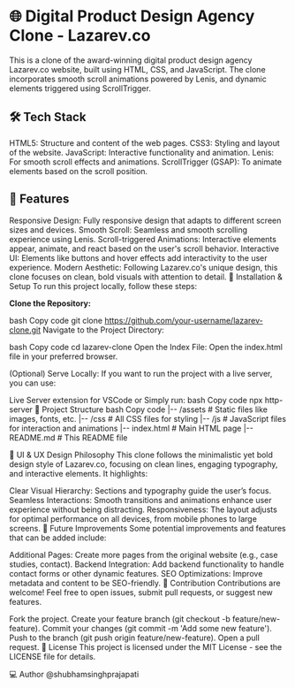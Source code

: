 <h1>🌐 Digital Product Design Agency Clone - Lazarev.co</h1>
This is a clone of the award-winning digital product design agency Lazarev.co website, built using HTML, CSS, and JavaScript. The clone incorporates smooth scroll animations powered by Lenis, and dynamic elements triggered using ScrollTrigger.

<h2>🛠️ Tech Stack</h2>
HTML5: Structure and content of the web pages.
CSS3: Styling and layout of the website.
JavaScript: Interactive functionality and animation.
Lenis: For smooth scroll effects and animations.
ScrollTrigger (GSAP): To animate elements based on the scroll position.
<h2>🚀 Features</h2>
Responsive Design: Fully responsive design that adapts to different screen sizes and devices.
Smooth Scroll: Seamless and smooth scrolling experience using Lenis.
Scroll-triggered Animations: Interactive elements appear, animate, and react based on the user's scroll behavior.
Interactive UI: Elements like buttons and hover effects add interactivity to the user experience.
Modern Aesthetic: Following Lazarev.co's unique design, this clone focuses on clean, bold visuals with attention to detail.
🔧 Installation & Setup
To run this project locally, follow these steps:

<b>Clone the Repository:</b>

bash
Copy code
git clone https://github.com/your-username/lazarev-clone.git
Navigate to the Project Directory:

bash
Copy code
cd lazarev-clone
Open the Index File: Open the index.html file in your preferred browser.

(Optional) Serve Locally: If you want to run the project with a live server, you can use:

Live Server extension for VSCode or
Simply run:
bash
Copy code
npx http-server
📁 Project Structure
bash
Copy code
|-- /assets            # Static files like images, fonts, etc.
|-- /css               # All CSS files for styling
|-- /js                # JavaScript files for interaction and animations
|-- index.html         # Main HTML page
|-- README.md          # This README file

🎨 UI & UX Design Philosophy
This clone follows the minimalistic yet bold design style of Lazarev.co, focusing on clean lines, engaging typography, and interactive elements. It highlights:

Clear Visual Hierarchy: Sections and typography guide the user’s focus.
Seamless Interactions: Smooth transitions and animations enhance user experience without being distracting.
Responsiveness: The layout adjusts for optimal performance on all devices, from mobile phones to large screens.
🧰 Future Improvements
Some potential improvements and features that can be added include:

Additional Pages: Create more pages from the original website (e.g., case studies, contact).
Backend Integration: Add backend functionality to handle contact forms or other dynamic features.
SEO Optimizations: Improve metadata and content to be SEO-friendly.
🙌 Contribution
Contributions are welcome! Feel free to open issues, submit pull requests, or suggest new features.

Fork the project.
Create your feature branch (git checkout -b feature/new-feature).
Commit your changes (git commit -m 'Add some new feature').
Push to the branch (git push origin feature/new-feature).
Open a pull request.
📜 License
This project is licensed under the MIT License - see the LICENSE file for details.

💻 Author
@shubhamsinghprajapati

